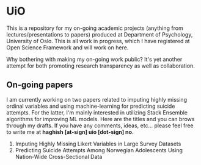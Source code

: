 # UiO
This is a repository for my on-going academic projects (anything from lectures/presentations to papers) produced at Department of Psychology, University of Oslo. This is all work in progress, which I have registered at Open Science Framework and will work on here. 

Why bothering with making my on-going work public? It's yet another attempt for both promoting research transparency as well as collaboration. 

On-going papers
---------------

I am currently working on two papers related to imputing highly missing ordinal variables and using machine-learning for predicting suicide attempts. For the latter, I'm mainly interested in utilizing Stack Ensemble algorithms for improving ML models. Here are the titles and you can brows through my drafts. If you have any comments, ideas, etc... please feel free to write me at __haghish [at-sign] uio [dot-sign] no__. 

1. Imputing Highly Missing Likert Variables in Large Survey Datasets
2. Predicting Suicide Attempts Among Norwegian Adolescents Using Nation-Wide Cross-Sectional Data


